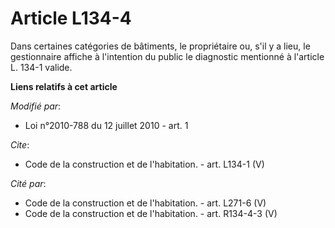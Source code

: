 # Article L134-4

Dans certaines catégories de bâtiments, le propriétaire ou, s'il y a lieu, le gestionnaire affiche à l'intention du public le
diagnostic mentionné à l'article L. 134-1 valide.

**Liens relatifs à cet article**

_Modifié par_:

  - Loi n°2010-788 du 12 juillet 2010 - art. 1

_Cite_:

  - Code de la construction et de l'habitation. - art. L134-1 (V)

_Cité par_:

  - Code de la construction et de l'habitation. - art. L271-6 (V)
  - Code de la construction et de l'habitation. - art. R134-4-3 (V)
